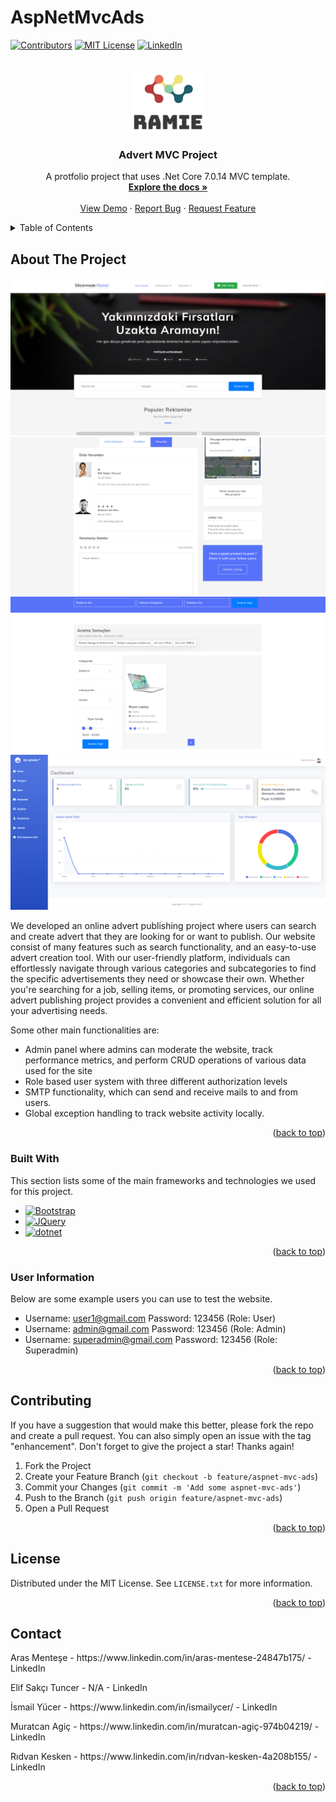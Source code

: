 # AspNetMvcAds

<!-- Improved compatibility of back to top link: See: https://github.com/othneildrew/Best-README-Template/pull/73 -->
<a name="readme-top"></a>
<!--
*** Thanks for checking out the Best-README-Template. If you have a suggestion
*** that would make this better, please fork the repo and create a pull request
*** or simply open an issue with the tag "enhancement".
*** Don't forget to give the project a star!
*** Thanks again! Now go create something AMAZING! :D
-->



<!-- PROJECT SHIELDS -->
<!--
*** I'm using markdown "reference style" links for readability.
*** Reference links are enclosed in brackets [ ] instead of parentheses ( ).
*** See the bottom of this document for the declaration of the reference variables
*** for contributors-url, forks-url, etc. This is an optional, concise syntax you may use.
*** https://www.markdownguide.org/basic-syntax/#reference-style-links
-->
[![Contributors][contributors-shield]][contributors-url]
[![MIT License][license-shield]][license-url]
[![LinkedIn][linkedin-shield]][linkedin-url]



<!-- PROJECT LOGO -->
<br />
<div align="center">
  <a href="https://github.com/Wtell64/aspnet-mvc-ads">
    <img src="github-img/logo.png" alt="Logo" width="120" height="100">
  </a>

  <h3 align="center">Advert MVC Project</h3>

  <p align="center">
    A protfolio project that uses .Net Core 7.0.14 MVC template.
    <br />
    <a href="https://github.com/Wtell64/aspnet-mvc-ads/blob/master/README.md"><strong>Explore the docs »</strong></a>
    <br />
    <br />
    <a href="https://github.com/othneildrew/Best-README-Template">View Demo</a>
    ·
    <a href="https://github.com/Wtell64/aspnet-mvc-ads/issues">Report Bug</a>
    ·
    <a href="https://github.com/Wtell64/aspnet-mvc-ads/blob/master/README.md">Request Feature</a>
  </p>
</div>



<!-- TABLE OF CONTENTS -->
<details>
  <summary>Table of Contents</summary>
  <ol>
    <li>
      <a href="#about-the-project">About The Project</a>
      <ul>
        <li><a href="#built-with">Built With</a></li>
        <li><a href="#user-information">User Information</a></li>
      </ul>
    </li>
    <li><a href="#contributing">Contributing</a></li>
    <li><a href="#license">License</a></li>
    <li><a href="#contact">Contact</a></li>
    
  </ol>
</details>



<!-- ABOUT THE PROJECT -->
## About The Project

<img src="github-img/anasayfa.png" alt="Logo">
<img src="github-img/comment.png" alt="Logo">
<img src="github-img/search.png" alt="Logo">
<img src="github-img/admin.png" alt="Logo">


We developed an online advert publishing project where users can search and create advert that they are looking for or want to publish. Our website consist of many features such as search functionality, and an easy-to-use advert creation tool. With our user-friendly platform, individuals can effortlessly navigate through various categories and subcategories to find the specific advertisements they need or showcase their own. Whether you're searching for a job, selling items, or promoting services, our online advert publishing project provides a convenient and efficient solution for all your advertising needs.

Some other main functionalities are:
* Admin panel where admins can moderate the website, track performance metrics, and perform CRUD operations of various data used for the site
* Role based user system with three different authorization levels
* SMTP functionality, which can send and receive mails to and from users.
* Global exception handling to track website activity locally.

<p align="right">(<a href="#readme-top">back to top</a>)</p>



### Built With

This section lists some of the main frameworks and technologies we used for this project.

* [![Bootstrap][Bootstrap.com]][Bootstrap-url]
* [![JQuery][JQuery.com]][JQuery-url]
* [![dotnet][dotnet.com]][dotnet-url]

<p align="right">(<a href="#readme-top">back to top</a>)</p>

### User Information

Below are some example users you can use to test the website.

* Username: user1@gmail.com Password: 123456 (Role: User)
* Username: admin@gmail.com Password: 123456 (Role: Admin)
* Username: superadmin@gmail.com Password: 123456 (Role: Superadmin)

<p align="right">(<a href="#readme-top">back to top</a>)</p>
<!-- CONTRIBUTING -->

## Contributing

If you have a suggestion that would make this better, please fork the repo and create a pull request. You can also simply open an issue with the tag "enhancement".
Don't forget to give the project a star! Thanks again!

1. Fork the Project
2. Create your Feature Branch (`git checkout -b feature/aspnet-mvc-ads`)
3. Commit your Changes (`git commit -m 'Add some aspnet-mvc-ads'`)
4. Push to the Branch (`git push origin feature/aspnet-mvc-ads`)
5. Open a Pull Request

<p align="right">(<a href="#readme-top">back to top</a>)</p>



<!-- LICENSE -->
## License

Distributed under the MIT License. See `LICENSE.txt` for more information.

<p align="right">(<a href="#readme-top">back to top</a>)</p>



<!-- CONTACT -->
## Contact

<p>Aras Menteşe - https://www.linkedin.com/in/aras-mentese-24847b175/ - LinkedIn </p>
<p>Elif Sakçı Tuncer - N/A - LinkedIn </p>
<p>İsmail Yücer - https://www.linkedin.com/in/ismailycer/ - LinkedIn</p>
<p>Muratcan Agiç - https://www.linkedin.com/in/muratcan-agiç-974b04219/ - LinkedIn</p>
<p>Rıdvan Kesken - https://www.linkedin.com/in/rıdvan-kesken-4a208b155/ - LinkedIn</p>


<p align="right">(<a href="#readme-top">back to top</a>)</p>

<!-- MARKDOWN LINKS & IMAGES -->
<!-- https://www.markdownguide.org/basic-syntax/#reference-style-links -->
[contributors-shield]: https://img.shields.io/badge/CONTRIBUTORS-5-blue?style=for-the-badge
[contributors-url]: https://github.com/Wtell64/aspnet-mvc-ads/graphs/contributors
[forks-shield]: https://img.shields.io/github/forks/othneildrew/Best-README-Template.svg?style=for-the-badge
[forks-url]: https://github.com/othneildrew/Best-README-Template/network/members
[stars-shield]: https://img.shields.io/github/stars/othneildrew/Best-README-Template.svg?style=for-the-badge
[stars-url]: https://github.com/othneildrew/Best-README-Template/stargazers
[issues-shield]: https://img.shields.io/github/issues/othneildrew/Best-README-Template.svg?style=for-the-badge
[issues-url]: https://github.com/othneildrew/Best-README-Template/issues
[license-shield]: https://img.shields.io/github/license/othneildrew/Best-README-Template.svg?style=for-the-badge
[license-url]: https://github.com/Wtell64/aspnet-mvc-ads/blob/master/LICENSE
[linkedin-shield]: https://img.shields.io/badge/-LinkedIn-black.svg?style=for-the-badge&logo=linkedin&colorB=555
[linkedin-url]: https://www.linkedin.com/in/aras-mentese-24847b175/
[product-screenshot]: images/screenshot.png

[React.js]: https://img.shields.io/badge/React-20232A?style=for-the-badge&logo=react&logoColor=61DAFB
[React-url]: https://reactjs.org/
[Vue.js]: https://img.shields.io/badge/Vue.js-35495E?style=for-the-badge&logo=vuedotjs&logoColor=4FC08D
[Vue-url]: https://vuejs.org/
[Angular.io]: https://img.shields.io/badge/Angular-DD0031?style=for-the-badge&logo=angular&logoColor=white
[Angular-url]: https://angular.io/
[Svelte.dev]: https://img.shields.io/badge/Svelte-4A4A55?style=for-the-badge&logo=svelte&logoColor=FF3E00
[Svelte-url]: https://svelte.dev/
[Laravel.com]: https://img.shields.io/badge/Laravel-FF2D20?style=for-the-badge&logo=laravel&logoColor=white
[Laravel-url]: https://laravel.com
[Bootstrap.com]: https://img.shields.io/badge/Bootstrap-563D7C?style=for-the-badge&logo=bootstrap&logoColor=white
[Bootstrap-url]: https://getbootstrap.com
[JQuery.com]: https://img.shields.io/badge/jQuery-0769AD?style=for-the-badge&logo=jquery&logoColor=white
[JQuery-url]: https://jquery.com 
[dotnet.com]: https://img.shields.io/badge/.Net-purple?style=for-the-badge&logo=dotnet
[dotnet-url]: https://dotnet.microsoft.com/en-us/

